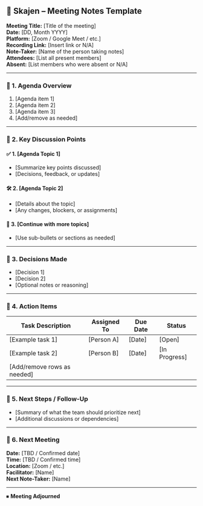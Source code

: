 ## 📝 Skajen – Meeting Notes Template

**Meeting Title:** [Title of the meeting]  
**Date:** [DD, Month YYYY]  
**Platform:** [Zoom / Google Meet / etc.]  
**Recording Link:** [Insert link or N/A]  
**Note-Taker:** [Name of the person taking notes]  
**Attendees:** [List all present members]  
**Absent:** [List members who were absent or N/A]

---

### 🔹 1. Agenda Overview

1. [Agenda item 1]  
2. [Agenda item 2]  
3. [Agenda item 3]  
4. [Add/remove as needed]

---

### 🔹 2. Key Discussion Points

#### ✅ 1. [Agenda Topic 1]
- [Summarize key points discussed]
- [Decisions, feedback, or updates]

#### 🛠️ 2. [Agenda Topic 2]
- [Details about the topic]
- [Any changes, blockers, or assignments]

#### 📌 3. [Continue with more topics]
- [Use sub-bullets or sections as needed]

---

### 🔹 3. Decisions Made

- [Decision 1]  
- [Decision 2]  
- [Optional notes or reasoning]

---

### 🔹 4. Action Items

| Task Description                          | Assigned To           | Due Date       | Status       |
|-------------------------------------------|------------------------|----------------|--------------|
| [Example task 1]                          | [Person A]             | [Date]         | [Open]       |
| [Example task 2]                          | [Person B]             | [Date]         | [In Progress]|
| [Add/remove rows as needed]              |                        |                |              |

---

### 🔹 5. Next Steps / Follow-Up

- [Summary of what the team should prioritize next]
- [Additional discussions or dependencies]

---

### 🔹 6. Next Meeting

**Date:** [TBD / Confirmed date]  
**Time:** [TBD / Confirmed time]  
**Location:** [Zoom / etc.]  
**Facilitator:** [Name]  
**Next Note-Taker:** [Name]

---

⏹ **Meeting Adjourned**
